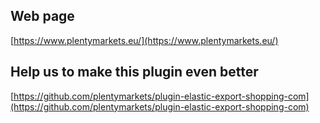 ## Web page
 
[https://www.plentymarkets.eu/](https://www.plentymarkets.eu/)

## Help us to make this plugin even better

[https://github.com/plentymarkets/plugin-elastic-export-shopping-com](https://github.com/plentymarkets/plugin-elastic-export-shopping-com)
